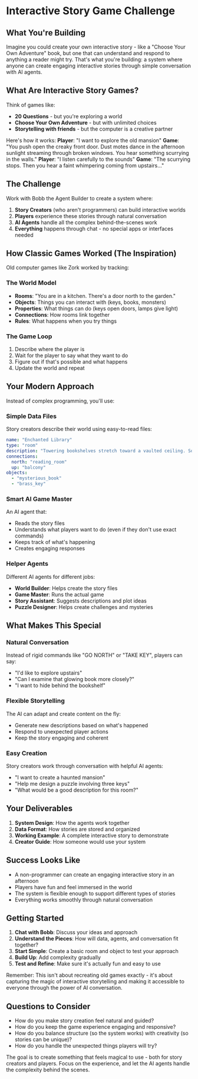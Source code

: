 # Interactive Story Game Challenge

## What You're Building

Imagine you could create your own interactive story - like a "Choose Your Own Adventure" book, but one that can understand and respond to anything a reader might try. That's what you're building: a system where anyone can create engaging interactive stories through simple conversation with AI agents.

## What Are Interactive Story Games?

Think of games like:

- **20 Questions** - but you're exploring a world
- **Choose Your Own Adventure** - but with unlimited choices
- **Storytelling with friends** - but the computer is a creative partner

Here's how it works:
**Player**: "I want to explore the old mansion"
**Game**: "You push open the creaky front door. Dust motes dance in the afternoon sunlight streaming through broken windows. You hear something scurrying in the walls."
**Player**: "I listen carefully to the sounds"
**Game**: "The scurrying stops. Then you hear a faint whimpering coming from upstairs..."

## The Challenge

Work with Bobb the Agent Builder to create a system where:

1. **Story Creators** (who aren't programmers) can build interactive worlds
2. **Players** experience these stories through natural conversation
3. **AI Agents** handle all the complex behind-the-scenes work
4. **Everything** happens through chat - no special apps or interfaces needed

## How Classic Games Worked (The Inspiration)

Old computer games like Zork worked by tracking:

### The World Model

- **Rooms**: "You are in a kitchen. There's a door north to the garden."
- **Objects**: Things you can interact with (keys, books, monsters)
- **Properties**: What things can do (keys open doors, lamps give light)
- **Connections**: How rooms link together
- **Rules**: What happens when you try things

### The Game Loop

1. Describe where the player is
2. Wait for the player to say what they want to do
3. Figure out if that's possible and what happens
4. Update the world and repeat

## Your Modern Approach

Instead of complex programming, you'll use:

### Simple Data Files

Story creators describe their world using easy-to-read files:

```yaml
name: "Enchanted Library"
type: "room"
description: "Towering bookshelves stretch toward a vaulted ceiling. Some books seem to glow faintly."
connections:
  north: "reading_room"
  up: "balcony"
objects:
  - "mysterious_book"
  - "brass_key"
```

### Smart AI Game Master

An AI agent that:

- Reads the story files
- Understands what players want to do (even if they don't use exact commands)
- Keeps track of what's happening
- Creates engaging responses

### Helper Agents

Different AI agents for different jobs:

- **World Builder**: Helps create the story files
- **Game Master**: Runs the actual game
- **Story Assistant**: Suggests descriptions and plot ideas
- **Puzzle Designer**: Helps create challenges and mysteries

## What Makes This Special

### Natural Conversation

Instead of rigid commands like "GO NORTH" or "TAKE KEY", players can say:

- "I'd like to explore upstairs"
- "Can I examine that glowing book more closely?"
- "I want to hide behind the bookshelf"

### Flexible Storytelling

The AI can adapt and create content on the fly:

- Generate new descriptions based on what's happened
- Respond to unexpected player actions
- Keep the story engaging and coherent

### Easy Creation

Story creators work through conversation with helpful AI agents:

- "I want to create a haunted mansion"
- "Help me design a puzzle involving three keys"
- "What would be a good description for this room?"

## Your Deliverables

1. **System Design**: How the agents work together
2. **Data Format**: How stories are stored and organized
3. **Working Example**: A complete interactive story to demonstrate
4. **Creator Guide**: How someone would use your system

## Success Looks Like

- A non-programmer can create an engaging interactive story in an afternoon
- Players have fun and feel immersed in the world
- The system is flexible enough to support different types of stories
- Everything works smoothly through natural conversation

## Getting Started

1. **Chat with Bobb**: Discuss your ideas and approach
2. **Understand the Pieces**: How will data, agents, and conversation fit together?
3. **Start Simple**: Create a basic room and object to test your approach
4. **Build Up**: Add complexity gradually
5. **Test and Refine**: Make sure it's actually fun and easy to use

Remember: This isn't about recreating old games exactly - it's about capturing the magic of interactive storytelling and making it accessible to everyone through the power of AI conversation.

## Questions to Consider

- How do you make story creation feel natural and guided?
- How do you keep the game experience engaging and responsive?
- How do you balance structure (so the system works) with creativity (so stories can be unique)?
- How do you handle the unexpected things players will try?

The goal is to create something that feels magical to use - both for story creators and players. Focus on the experience, and let the AI agents handle the complexity behind the scenes.